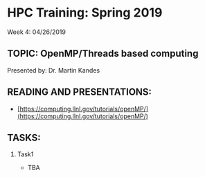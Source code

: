 # HPC Training:  Spring 2019
 Week 4: 04/26/2019

## TOPIC: OpenMP/Threads based computing 
Presented by: Dr. Martin Kandes

## READING AND PRESENTATIONS:
* [https://computing.llnl.gov/tutorials/openMP/](https://computing.llnl.gov/tutorials/openMP/)

## TASKS:
1. Task1

     - TBA


